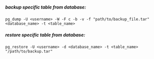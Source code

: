 
##### backup specific table from database:
```
pg_dump -U <username> -W -F c -b -v -f "path/to/backup_file.tar" <database_name> -t <table_name> 
```

##### restore specific table from database:
```
pg_restore -U <username> -d <database_name> -t <table_name> "/path/to/backup.tar"
```
